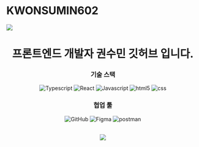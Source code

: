 # KWONSUMIN602

<img src="https://github.com/KWONSUMIN602/KWONSUMIN602/assets/92791424/6e997ce5-1288-437a-9abb-5b50d6201aad" />

<div align="center">

# 프론트엔드 개발자 권수민 깃허브 입니다.

### 기술 스택

![Typescript](https://img.shields.io/badge/Typescript-3178C6?style=for-the-badge&logo=Typescript&logoColor=FFFFFF)
![React](https://img.shields.io/badge/react-61DAFB?style=for-the-badge&logo=react&logoColor=black)
![Javascript](https://img.shields.io/badge/Javascript-F7DF1E?style=for-the-badge&logo=Javascript&logoColor=FFFFFF)
![html5](https://img.shields.io/badge/HTML5-E34F26?style=for-the-badge&logo=html5&logoColor=FFFFFF)
![css](https://img.shields.io/badge/CSS3-1572B6?style=for-the-badge&logo=CSS3&logoColor=FFFFFF)

### 협업 툴

![GitHub](https://img.shields.io/badge/GitHub-181717?style=flat&logo=github&logoColor=white)
![Figma](https://img.shields.io/badge/Figma-F24E1E?style=flat&logo=figma&logoColor=white)
![postman](https://img.shields.io/badge/postman-FF6C37?style=flat&logo=postman&logoColor=white)<br>

<br/>

<img src="https://github-readme-stats.vercel.app/api/top-langs/?username=eksh7080&layout=compact">
</div>
